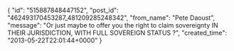  {
   "id": "515887848447152",
   "post_id": "462493170453287_481209285248342",
   "from_name": "Pete Daoust",
   "message": "Or just maybe to offer you the right to claim sovereignty IN THEIR JURISDICTION, WITH FULL SOVEREIGN STATUS ?",
   "created_time": "2013-05-22T22:01:44+0000"
 }
